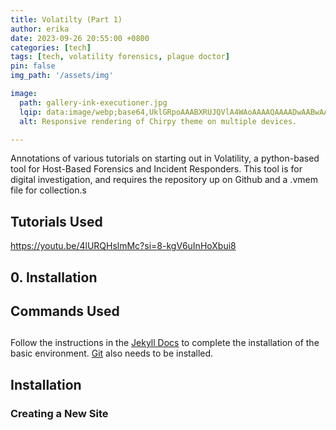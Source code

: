 ```yaml
---
title: Volatilty (Part 1)
author: erika
date: 2023-09-26 20:55:00 +0800
categories: [tech]
tags: [tech, volatility forensics, plague doctor]
pin: false
img_path: '/assets/img'

image:
  path: gallery-ink-executioner.jpg
  lqip: data:image/webp;base64,UklGRpoAAABXRUJQVlA4WAoAAAAQAAAADwAABwAAQUxQSDIAAAARL0AmbZurmr57yyIiqE8oiG0bejIYEQTgqiDA9vqnsUSI6H+oAERp2HZ65qP/VIAWAFZQOCBCAAAA8AEAnQEqEAAIAAVAfCWkAALp8sF8rgRgAP7o9FDvMCkMde9PK7euH5M1m6VWoDXf2FkP3BqV0ZYbO6NA/VFIAAAA
  alt: Responsive rendering of Chirpy theme on multiple devices.

---
```


Annotations of various tutorials on starting out in Volatility, a python-based tool for Host-Based Forensics and Incident Responders. This tool is for digital investigation, and requires the repository up on Github and a .vmem file for collection.s

## Tutorials Used
https://youtu.be/4lURQHslmMc?si=8-kgV6uInHoXbui8
## 0. Installation

## Commands Used
## 

Follow the instructions in the [Jekyll Docs](https://jekyllrb.com/docs/installation/) to complete the installation of the basic environment. [Git](https://git-scm.com/) also needs to be installed.

## Installation

### Creating a New Site



[n]: https://nodejs.org/
[starter]: https://github.com/cotes2020/chirpy-starter
[pages-workflow-src]: https://docs.github.com/en/pages/getting-started-with-github-pages/configuring-a-publishing-source-for-your-github-pages-site#publishing-with-a-custom-github-actions-workflow
[latest-tag]: https://github.com/cotes2020/jekyll-theme-chirpy/tags
